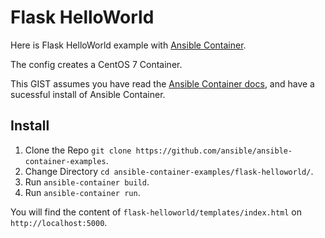 # Flask HelloWorld

Here is Flask HelloWorld example with [Ansible Container](https://github.com/ansible/ansible-container).

The config creates a CentOS 7 Container.

This GIST assumes you have read the [Ansible Container docs](https://docs.ansible.com/ansible-container), and have a sucessful install of Ansible Container.

## Install
1. Clone the Repo `git clone https://github.com/ansible/ansible-container-examples`.
2. Change Directory `cd ansible-container-examples/flask-helloworld/`.
3. Run `ansible-container build`.
4. Run `ansible-container run`.

You will find the content of `flask-helloworld/templates/index.html` on `http://localhost:5000`.
